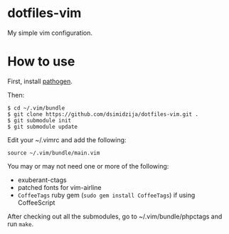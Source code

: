 dotfiles-vim
============

My simple vim configuration.

How to use
==========

First, install [pathogen][].

Then:

	$ cd ~/.vim/bundle
	$ git clone https://github.com/dsimidzija/dotfiles-vim.git .
	$ git submodule init
	$ git submodule update

Edit your ~/.vimrc and add the following:

	source ~/.vim/bundle/main.vim

You may or may not need one or more of the following:

 * exuberant-ctags
 * patched fonts for vim-airline
 * `CoffeeTags` ruby gem (`sudo gem install CoffeeTags`) if using CoffeeScript

After checking out all the submodules, go to ~/.vim/bundle/phpctags
and run `make`.

[pathogen]: https://github.com/tpope/vim-pathogen
